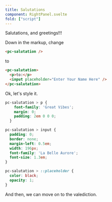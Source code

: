 ```yaml
---
title: Salutations
component: RightPanel.svelte
fold: ["script"]
---
```


Salutations, and greetings!!!

Down in the markup, change 
```html
<pc-salutation />
```
to

```html
<pc-salutation>
  <p>to:</p>
  <input placeholder="Enter Your Name Here" />
</pc-salutation>
```

Ok, let's style it. 

```css
pc-salutation > p {
    font-family: 'Great Vibes';
    margin: 0;
    padding: 2em 0 0 0;
  }

pc-salutation > input {
  padding: 0;
  border: none;
  margin-left: 0.5em;
  width: 196px;
  font-family: 'La Belle Aurore';
  font-size: 1.3em;
}

pc-salutation > ::placeholder {
  color: black;
  opacity: 1;
}
```

And then, we can move on to the valediction. 